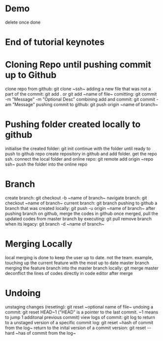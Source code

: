 # Demo

delete once done

# End of tutorial keynotes

# Cloning Repo until pushing commit up to Github
clone repo from github: git clone ~ssh~
adding a new file that was not a part of the commit: git add . or git add ~name of file~
comitting: git commit -m "Message" -m "Optional Desc"
combining add and commit: git commit -am "Message"
pushing commit to github: git push origin ~name of branch~

# Pushing folder created locally to github
initialise the created folder: git init
continue with the folder until ready to push to github repo
create repository in github and add folder. get the repo ssh.
connect the local folder and online repo: git remote add origin ~repo ssh~
push the folder into the online repo

# Branch
create branch: git checkout -b ~name of branch~
navigate branch: git checkout ~name of branch~ 
current branch: git branch
pushing to github a branch that was created locally: git push -u origin ~name of branch~
after pushing branch on github, merge the codes in github
once merged, pull the updated codes from master branch by executing: git pull
remove branch when its legacy: git branch -d ~name of branch~

# Merging Locally
local merging is done to keep the user up to date. not the team. example, touching up the current feature with the most up to date master branch
merging the feature branch into the master branch locally: git merge master
deconflict the lines of codes directly in code editor after merge

# Undoing 
unstaging changes (reseting): git reset ~optional name of file~
undoing a commit: git reset HEAD~1 ("HEAD" is a pointer to the last commit. ~1 means to jump 1 additonal previous commit)
view logs of commit: git log
to return to a unstaged version of a specific commit log: git reset ~hash of commit from the log~
return to the inital version of a commit version: git reset --hard ~has of commit from the log~